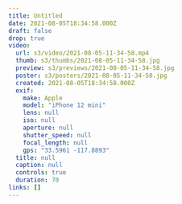 ```yaml
---
title: Untitled
date: 2021-08-05T18:34:58.000Z
draft: false
drop: true
video:
  url: s3/video/2021-08-05-11-34-58.mp4
  thumb: s3/thumbs/2021-08-05-11-34-58.jpg
  preview: s3/previews/2021-08-05-11-34-58.jpg
  poster: s3/posters/2021-08-05-11-34-58.jpg
  created: 2021-08-05T18:34:58.000Z
  exif:
    make: Apple
    model: "iPhone 12 mini"
    lens: null
    iso: null
    aperture: null
    shutter_speed: null
    focal_length: null
    gps: "33.5961 -117.8893"
  title: null
  caption: null
  controls: true
  duration: 70
links: []
---
```

